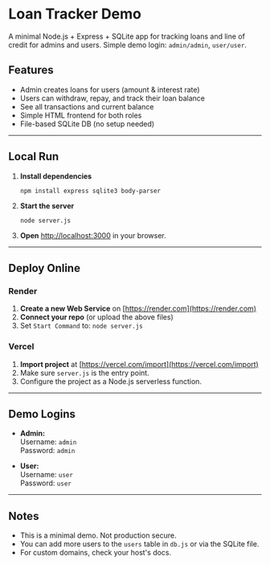 # Loan Tracker Demo

A minimal Node.js + Express + SQLite app for tracking loans and line of credit for admins and users. Simple demo login: `admin/admin`, `user/user`.

## Features

- Admin creates loans for users (amount & interest rate)
- Users can withdraw, repay, and track their loan balance
- See all transactions and current balance
- Simple HTML frontend for both roles
- File-based SQLite DB (no setup needed)

---

## Local Run

1. **Install dependencies**
   ```
   npm install express sqlite3 body-parser
   ```

2. **Start the server**
   ```
   node server.js
   ```

3. **Open** [http://localhost:3000](http://localhost:3000) in your browser.

---

## Deploy Online

### Render

1. **Create a new Web Service** on [https://render.com](https://render.com)
2. **Connect your repo** (or upload the above files)
3. Set `Start Command` to: `node server.js`

### Vercel

1. **Import project** at [https://vercel.com/import](https://vercel.com/import)
2. Make sure `server.js` is the entry point.
3. Configure the project as a Node.js serverless function.

---

## Demo Logins

- **Admin:**  
  Username: `admin`  
  Password: `admin`

- **User:**  
  Username: `user`  
  Password: `user`

---

## Notes

- This is a minimal demo. Not production secure.
- You can add more users to the `users` table in `db.js` or via the SQLite file.
- For custom domains, check your host's docs.
